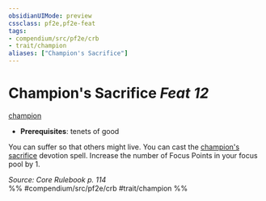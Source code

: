 ```yaml
---
obsidianUIMode: preview
cssclass: pf2e,pf2e-feat
tags:
- compendium/src/pf2e/crb
- trait/champion
aliases: ["Champion's Sacrifice"]
---
```

# Champion's Sacrifice  *Feat 12*  
[champion](Reference/Rules/Traits/champion.md "Champion Class Trait")  

- **Prerequisites**: tenets of good

You can suffer so that others might live. You can cast the [champion's sacrifice](Reference/Compendium/Spells/champions-sacrifice.md) devotion spell. Increase the number of Focus Points in your focus pool by 1.

*Source: Core Rulebook p. 114*  
%% #compendium/src/pf2e/crb #trait/champion %%